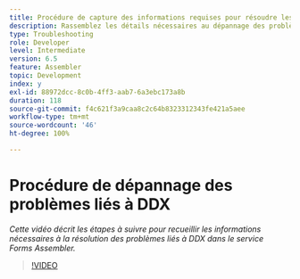 ```yaml
---
title: Procédure de capture des informations requises pour résoudre les problèmes liés à DDX
description: Rassemblez les détails nécessaires au dépannage des problèmes liés à Assembler.
type: Troubleshooting
role: Developer
level: Intermediate
version: 6.5
feature: Assembler
topic: Development
index: y
exl-id: 88972dcc-8c0b-4ff3-aab7-6a3ebc173a8b
duration: 118
source-git-commit: f4c621f3a9caa8c2c64b8323312343fe421a5aee
workflow-type: tm+mt
source-wordcount: '46'
ht-degree: 100%

---
```


# Procédure de dépannage des problèmes liés à DDX

*Cette vidéo décrit les étapes à suivre pour recueillir les informations nécessaires à la résolution des problèmes liés à DDX dans le service Forms Assembler.*

>[!VIDEO](https://video.tv.adobe.com/v/335517?quality=12&learn=on)
